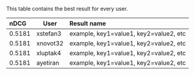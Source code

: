 This table contains the best result for every user.

| nDCG | User | Result name |
|:-----|------|:------------|
| 0.5181 | xstefan3 | example, key1=value1, key2=value2, etc |
| 0.5181 | xnovot32 | example, key1=value1, key2=value2, etc |
| 0.5181 | xluptak4 | example, key1=value1, key2=value2, etc |
| 0.5181 | ayetiran | example, key1=value1, key2=value2, etc |
